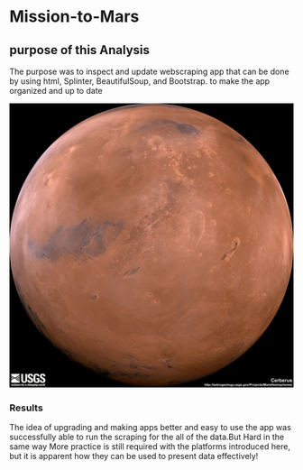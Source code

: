 # Mission-to-Mars

## purpose of this Analysis
The purpose was to inspect and update webscraping app that can be done by using html, Splinter, BeautifulSoup, and Bootstrap. to make the app organized and up to date





  
 ![](hemisphere_image/He.jpg)



### Results

The idea  of upgrading and making apps better and easy to use the app was successfully able to run the scraping for the all of the data.But Hard in the same way 
More practice is still required with the platforms introduced here, but it is apparent how they can be used to present data effectively!
